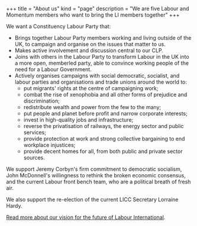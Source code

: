 +++
title = "About us"
kind = "page"
description = "We are five Labour and Momentum members who want to bring the LI members together"
+++

We want a Constituency Labour Party that:

* Brings together Labour Party members working and living outside of the UK, to campaign and organise on the issues that matter to us.
* Makes active involvement and discussion central to our CLP.
* Joins with others in the Labour Party to transform Labour in the UK into a more open, member­led party, able to convince working people of the need for a Labour Government.
* Actively organises campaigns with social democratic, socialist, and labour parties and organisations and trade unions around the world to:
    * put migrants' rights at the centre of campaigning work;
    * combat the rise of xenophobia and all other forms of prejudice and discrimination;
    * redistribute wealth and power from the few to the many;
    * put people and planet before profit and narrow corporate interests;
    * invest in high-quality jobs and infrastructure;
    * reverse the privatisation of railways, the energy sector and public services;
    * provide protection at work and strong collective bargaining to end workplace injustices;
    * provide decent homes for all, from both public and private sector sources.

We support Jeremy Corbyn's firm commitment to democratic socialism, John McDonnell's willingness to rethink the broken economic consensus, and the current Labour front bench team, who are a political breath of fresh air.

We also support the re-election of the current LICC Secretary Lorraine Hardy.

[Read more about our vision for the future of Labour International](/our-vision/).
